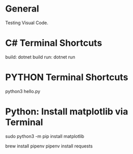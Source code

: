 # General

Testing Visual Code. 

# C# Terminal Shortcuts
build: dotnet build
run: dotnet run

# PYTHON Terminal Shortcuts
python3 hello.py

# Python: Install matplotlib via Terminal
sudo python3 -m pip install matplotlib

brew install pipenv
pipenv install requests
